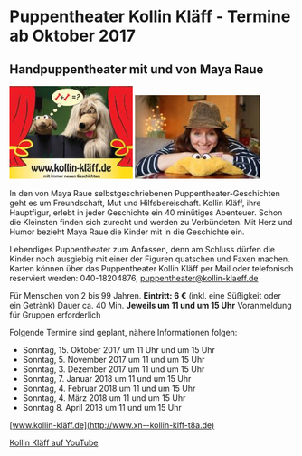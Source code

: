 # Puppentheater Kollin Kläff - Termine ab Oktober 2017

## Handpuppentheater mit und von Maya Raue

![](/img/wsb_218x169_Kollin+Kl$C3$A4ff+f$C3$BCr+Webseite+und+Flyer.jpg)
![](/img/wsb_221x170_Maya+Raue_Puppenspielerin_web.jpg)

In den von Maya Raue selbstgeschriebenen Puppentheater-Geschichten geht
es um Freundschaft, Mut und Hilfsbereischaft. Kollin Kläff, ihre
Hauptfigur, erlebt in jeder Geschichte ein 40 minütiges Abenteuer. Schon
die Kleinsten finden sich zurecht und werden zu Verbündeten. Mit Herz
und Humor bezieht Maya Raue die Kinder mit in die Geschichte ein.

Lebendiges Puppentheater zum Anfassen, denn am Schluss dürfen die Kinder
noch ausgiebig mit einer der Figuren quatschen und Faxen machen. Karten
können über das Puppentheater Kollin Kläff per Mail oder telefonisch
reserviert werden: 
040-18204876, <puppentheater@kollin-klaeff.de>

Für Menschen von 2 bis 99 Jahren. 
**Eintritt: 6 €** (inkl. eine Süßigkeit oder ein Getränk) 
Dauer ca. 40 Min. 
**Jeweils um 11 und um 15 Uhr** 
Voranmeldung für Gruppen erforderlich

Folgende Termine sind geplant, nähere Informationen folgen:

-   Sonntag, 15. Oktober 2017 um 11 Uhr und um 15 Uhr
-   Sonntag, 5. November 2017 um 11 und um 15 Uhr
-   Sonntag, 3. Dezember 2017 um 11 und um 15 Uhr
-   Sonntag, 7. Januar 2018 um 11 und um 15 Uhr
-   Sonntag, 4. Februar 2018 um 11 und um 15 Uhr
-   Sonntag, 4. März 2018 um 11 und um 15 Uhr
-   Sonntag 8. April 2018 um 11 und um 15 Uhr

[www.kollin-kläff.de](http://www.xn--kollin-klff-t8a.de)

[Kollin Kläff auf YouTube](https://www.youtube.com/watch?v=sUu6ZtIaJ5Y)
